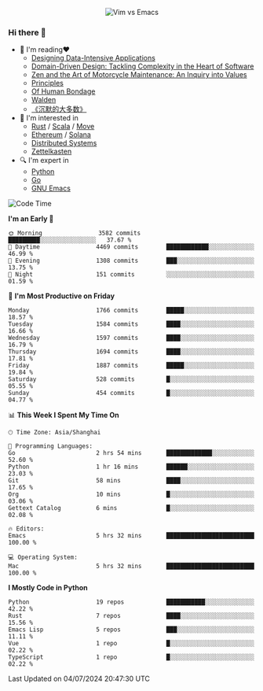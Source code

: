 <p align="center">
    <img src="https://gist.githubusercontent.com/coldnight/e696baffb094e71c96cb302118878eae/raw/40ea5053a6f66cc65f90f437e4173497da225958/banner.gif" alt="Vim vs Emacs" />
</p>

### Hi there 👋

- 📖 I'm reading❤️
    + [Designing Data-Intensive Applications](https://www.oreilly.com/library/view/designing-data-intensive-applications/9781491903063/)
    + [Domain-Driven Design: Tackling Complexity in the Heart of Software](https://www.dddcommunity.org/book/evans_2003/)
    + [Zen and the Art of Motorcycle Maintenance: An Inquiry into Values](https://en.wikipedia.org/wiki/Zen_and_the_Art_of_Motorcycle_Maintenance)
    + [Principles](https://www.principles.com/)
    + [Of Human Bondage](https://en.wikipedia.org/wiki/Of_Human_Bondage)
    + [Walden](https://en.wikipedia.org/wiki/Walden)
    + [《沉默的大多数》](https://en.wikipedia.org/wiki/Silent_majority)
- 🌱 I'm interested in
    + [Rust](https://www.rust-lang.org/) / [Scala](https://www.scala-lang.org/) / [Move](https://github.com/move-language/move/)
    + [Ethereum](https://ethereum.org/en/) / [Solana](https://solana.com/)
	+ [Distributed Systems](https://www.linuxzen.com/notes/topics/20200320174417_%E5%88%86%E5%B8%83%E5%BC%8F/)
	+ [Zettelkasten](https://www.linuxzen.com/notes/notes/20220120080920-slip_box/)
- 🔍 I'm expert in
    + [Python](https://www.python.org/)
    + [Go](https://go.dev/)
    + [GNU Emacs](https://www.gnu.org/software/emacs/)

<!--START_SECTION:waka-->
![Code Time](http://img.shields.io/badge/Code%20Time-2%2C944%20hrs%2042%20mins-blue)

**I'm an Early 🐤** 

```text
🌞 Morning                3582 commits        █████████░░░░░░░░░░░░░░░░   37.67 % 
🌆 Daytime                4469 commits        ████████████░░░░░░░░░░░░░   46.99 % 
🌃 Evening                1308 commits        ███░░░░░░░░░░░░░░░░░░░░░░   13.75 % 
🌙 Night                  151 commits         ░░░░░░░░░░░░░░░░░░░░░░░░░   01.59 % 
```
📅 **I'm Most Productive on Friday** 

```text
Monday                   1766 commits        █████░░░░░░░░░░░░░░░░░░░░   18.57 % 
Tuesday                  1584 commits        ████░░░░░░░░░░░░░░░░░░░░░   16.66 % 
Wednesday                1597 commits        ████░░░░░░░░░░░░░░░░░░░░░   16.79 % 
Thursday                 1694 commits        ████░░░░░░░░░░░░░░░░░░░░░   17.81 % 
Friday                   1887 commits        █████░░░░░░░░░░░░░░░░░░░░   19.84 % 
Saturday                 528 commits         █░░░░░░░░░░░░░░░░░░░░░░░░   05.55 % 
Sunday                   454 commits         █░░░░░░░░░░░░░░░░░░░░░░░░   04.77 % 
```


📊 **This Week I Spent My Time On** 

```text
🕑︎ Time Zone: Asia/Shanghai

💬 Programming Languages: 
Go                       2 hrs 54 mins       █████████████░░░░░░░░░░░░   52.60 % 
Python                   1 hr 16 mins        ██████░░░░░░░░░░░░░░░░░░░   23.03 % 
Git                      58 mins             ████░░░░░░░░░░░░░░░░░░░░░   17.65 % 
Org                      10 mins             █░░░░░░░░░░░░░░░░░░░░░░░░   03.06 % 
Gettext Catalog          6 mins              █░░░░░░░░░░░░░░░░░░░░░░░░   02.08 % 

🔥 Editors: 
Emacs                    5 hrs 32 mins       █████████████████████████   100.00 % 

💻 Operating System: 
Mac                      5 hrs 32 mins       █████████████████████████   100.00 % 
```

**I Mostly Code in Python** 

```text
Python                   19 repos            ███████████░░░░░░░░░░░░░░   42.22 % 
Rust                     7 repos             ████░░░░░░░░░░░░░░░░░░░░░   15.56 % 
Emacs Lisp               5 repos             ███░░░░░░░░░░░░░░░░░░░░░░   11.11 % 
Vue                      1 repo              █░░░░░░░░░░░░░░░░░░░░░░░░   02.22 % 
TypeScript               1 repo              █░░░░░░░░░░░░░░░░░░░░░░░░   02.22 % 
```




 Last Updated on 04/07/2024 20:47:30 UTC
<!--END_SECTION:waka-->
